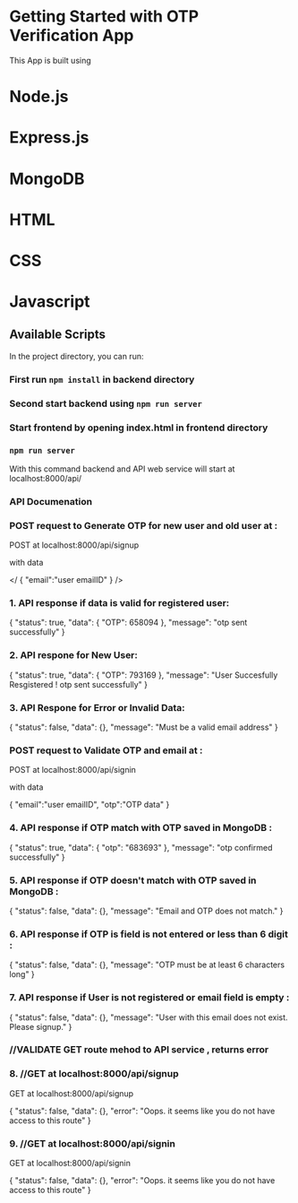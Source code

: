 # Getting Started with OTP Verification App

This App is built using

# Node.js
# Express.js
# MongoDB
# HTML
# CSS
# Javascript

## Available Scripts

In the project directory, you can run:

### First run `npm install` in backend directory

### Second start backend using `npm run server`

### Start frontend by opening index.html in frontend directory

### `npm run server`
With this command backend and API web service will start at localhost:8000/api/

### API Documenation ###

### POST request to Generate OTP for new user and old user at :

POST at localhost:8000/api/signup

with data

</
{
    "email":"user emailID"
}
/>

### 1. API response if data is valid for registered user:

{
    "status": true,
    "data": {
        "OTP": 658094
    },
    "message": "otp sent successfully"
}

### 2. API respone for New User:

{
    "status": true,
    "data": {
        "OTP": 793169
    },
    "message": "User Succesfully Resgistered ! otp sent successfully"
}

### 3. API Respone for Error or Invalid Data:
{
    "status": false,
    "data": {},
    "message": "Must be a valid email address"
}


### POST request to Validate OTP and email at :

POST at localhost:8000/api/signin

with data

{
    "email":"user emailID",
    "otp":"OTP data"
}

### 4. API response if OTP match with OTP saved in MongoDB  :

{
    "status": true,
    "data": {
        "otp": "683693"
    },
    "message": "otp confirmed successfully"
}

### 5. API response if OTP doesn't match with OTP saved in MongoDB  :

{
    "status": false,
    "data": {},
    "message": "Email and OTP does not match."
}


### 6. API response if OTP is field is not entered or less than 6 digit  :

{
    "status": false,
    "data": {},
    "message": "OTP must be at least 6 characters long"
}

### 7. API response if User is not registered or email field is empty :

{
    "status": false,
    "data": {},
    "message": "User with this email does not exist. Please signup."
}

### //VALIDATE GET route mehod to API service , returns error

### 8. //GET at localhost:8000/api/signup

GET at localhost:8000/api/signup

{
    "status": false,
    "data": {},
    "error": "Oops. it seems like you do not have access to this route"
}

### 9. //GET at localhost:8000/api/signin

GET at localhost:8000/api/signin

{
    "status": false,
    "data": {},
    "error": "Oops. it seems like you do not have access to this route"
}


